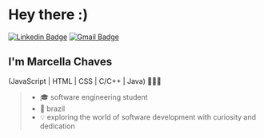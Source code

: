 # Hey there :)


[![Linkedin Badge](https://img.shields.io/badge/-LinkedIn-01357B?style=flat&logo=Linkedin&logoColor=white&link=https://www.linkedin.com/in/marcellafccosta)](https://www.linkedin.com/in/marcellafccosta/)
[![Gmail Badge](https://img.shields.io/badge/-marcellafccosta@gmail.com-01357B?style=flat&logo=Gmail&logoColor=white&link=mailto:marcellafccosta@gmail.com)](mailto:marcellafccosta@gmail.com)



## I'm Marcella Chaves
(JavaScript | HTML | CSS | C/C++ | Java) 👩🏼‍💻

>- 🎓 software engineering student
>- 📍 brazil
>- 💡 exploring the world of software development with curiosity and dedication

